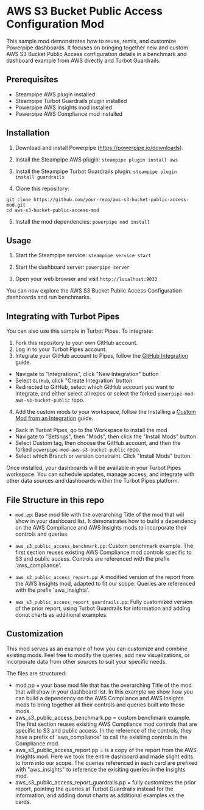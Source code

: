 # AWS S3 Bucket Public Access Configuration Mod

This sample mod demonstrates how to reuse, remix, and customize Powerpipe dashboards. It focuses on bringing together new and custom AWS S3 Bucket Public Access configuration details in a benchmark and dashboard example from AWS directly and Turbot Guardrails.

## Prerequisites

* Steampipe AWS plugin installed
* Steampipe Turbot Guardrails plugin installed
* Powerpipe AWS Insights mod installed
* Powerpipe AWS Compliance mod installed

## Installation

1. Download and install Powerpipe (https://powerpipe.io/downloads).

2. Install the Steampipe AWS plugin:
`steampipe plugin install aws`

3. Install the Steampipe Turbot Guardrails plugin:
`steampipe plugin install guardrails`

4. Clone this repository:
```
git clone https://github.com/your-repo/aws-s3-bucket-public-access-mod.git
cd aws-s3-bucket-public-access-mod
```

5. Install the mod dependencies:
`powerpipe mod install`

## Usage

1. Start the Steampipe service:
`steampipe service start`

2. Start the dashboard server:
`powerpipe server`

3. Open your web browser and visit `http://localhost:9033`

You can now explore the AWS S3 Bucket Public Access Configuration dashboards and run benchmarks.

## Integrating with Turbot Pipes

You can also use this sample in Turbot Pipes. To integrate:

1. Fork this repository to your own GitHub account.
2. Log in to your Turbot Pipes account.
3. Integrate your GitHub account to Pipes, follow the [GitHub Integration](https://turbot.com/pipes/docs/integrations/github) guide.
  * Navigate to "Integrations", click "New Integration" button
  * Select `GitHub`, click "Create Integration` button
  * Redirected to GitHub, select which GitHub account you want to integrate, and either select all repos or select the forked `powerpipe-mod-aws-s3-bucket-public` repo.
4. Add the custom mods to your workspace, follow the Installing a [Custom Mod from an Integration](https://turbot.com/pipes/docs/mods#installing-a-custom-mod-from-an-integration) guide.
  * Back in Turbot Pipes, go to the Workspace to install the mod
  * Navigate to "Settings", then "Mods", then click the "Install Mods" button.
  * Select Custom tag, then choose the GitHub account, and then the forked `powerpipe-mod-aws-s3-bucket-public` repo.
  * Select which Branch or version constraint.  Click "Install Mods" button. 

Once installed, your dashboards will be available in your Turbot Pipes workspace. You can schedule updates, manage access, and integrate with other data sources and dashboards within the Turbot Pipes platform.

## File Structure in this repo

* `mod.pp`: Base mod file with the overarching Title of the mod that will show in your dashboard list. It demonstrates how to build a dependency on the AWS Compliance and AWS Insights mods to incorporate their controls and queries.

* `aws_s3_public_access_benchmark.pp`: Custom benchmark example. The first section reuses existing AWS Compliance mod controls specific to S3 and public access. Controls are referenced with the prefix 'aws_compliance'.

* `aws_s3_public_access_report.pp`: A modified version of the report from the AWS Insights mod, adapted to fit our scope. Queries are referenced with the prefix 'aws_insights'.

* `aws_s3_public_access_report_guardrails.pp`: Fully customized version of the prior report, using Turbot Guardrails for information and adding donut charts as additional examples.

## Customization

This mod serves as an example of how you can customize and combine existing mods. Feel free to modify the queries, add new visualizations, or incorporate data from other sources to suit your specific needs.

The files are structured:
* mod.pp = your base mod file that has the overarching Title of the mod that will show in your dashboard list.  In this example we show how you can build a dependency on the AWS Compliance and AWS Insights mods to bring together all their controls and queries built into those mods.
* aws_s3_public_access_benchmark.pp = custom benchmark example. The first section reuses exisiting AWS Compliance mod controls that are specific to S3 and public access. In the reference of the controls, they have a prefix of 'aws_compliance" to call the exisiting controls in the Compliance mod.
* aws_s3_public_access_report.pp = is a copy of the report from the AWS Insights mod.  Here we took the entire dashboard and made slight edits to form into our scope. The queries referenced in each card are prefixed with "aws_insights" to reference the exisiting queries in the Insights mod.
* aws_s3_public_access_report_guardrails.pp = fully customizes the prior report, pointing the queries at Turbot Guardrails instead for the information, and adding donut charts as additional examples vs the cards.
